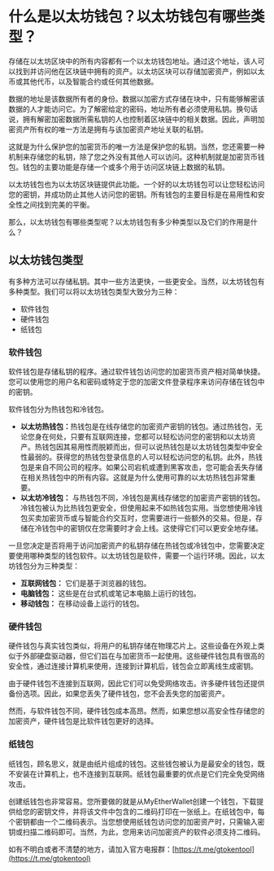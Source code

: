 # 什么是以太坊钱包？以太坊钱包有哪些类型？

存储在以太坊区块中的所有内容都有一个以太坊钱包地址。通过这个地址，该人可以找到并访问他在区块链中拥有的资产。以太坊区块可以存储加密资产，例如以太币或其他代币，以及智能合约或任何其他数据。

数据的地址是该数据所有者的身份。数据以加密方式存储在块中，只有能够解密该数据的人才能访问它。为了解密给定的密码，地址所有者必须使用私钥。换句话说，拥有解密加密数据所需私钥的人也控制着区块链中的相关数据。因此，声明加密资产所有权的唯一方法是拥有与该加密资产地址关联的私钥。

这就是为什么保护您的加密货币的唯一方法是保护您的私钥。当然，您还需要一种机制来存储您的私钥，除了您之外没有其他人可以访问。这种机制就是加密货币钱包。钱包的主要功能是存储一个或多个用于访问区块链上数据的私钥。

以太坊钱包也为以太坊区块链提供此功能。一个好的以太坊钱包可以让您轻松访问您的密钥，并成功防止其他人访问您的密钥。所有钱包的主要目标是在易用性和安全性之间找到完美的平衡。

那么，以太坊钱包有哪些类型呢？以太坊钱包有多少种类型以及它们的作用是什么？

## 以太坊钱包类型

有多种方法可以存储私钥。其中一些方法更快，一些更安全。当然，以太坊钱包有多种类型。我们可以将以太坊钱包类型大致分为三种：

* 软件钱包
* 硬件钱包
* 纸钱包

### 软件钱包

软件钱包是存储私钥的程序。通过软件钱包访问您的加密货币资产相对简单快捷。您可以使用您的用户名和密码或特定于您的加密文件登录程序来访问存储在钱包中的密钥。

软件钱包分为热钱包和冷钱包。

* **以太坊热钱包：**&#x70ED;钱包是在线存储您的加密资产密钥的钱包。通过热钱包，无论您身在何处，只要有互联网连接，您都可以轻松访问您的密钥和以太坊资产。热钱包因其易用性而脱颖而出，但可以说热钱包是以太坊钱包类型中安全性最弱的。获得您的热钱包登录信息的人可以轻松访问您的私钥。此外，热钱包是来自不同公司的程序。如果公司宕机或遭到黑客攻击，您可能会丢失存储在相关热钱包中的所有内容。这就是为什么使用可靠的以太坊热钱包非常重要。
* **以太坊冷钱包：** 与热钱包不同，冷钱包是离线存储您的加密资产密钥的钱包。冷钱包被认为比热钱包更安全，但使用起来不如热钱包实用。当您想使用冷钱包买卖加密货币或与智能合约交互时，您需要进行一些额外的交易。但是，存储在冷钱包中的密钥仅在您需要时才会上线。这使得它们可以更安全地存储。

一旦您决定是否将用于访问加密资产的私钥存储在热钱包或冷钱包中，您需要决定要使用哪种类型的钱包软件。以太坊钱包是软件，需要一个运行环境。因此，以太坊钱包分为三种类型：

* **互联网钱包：** 它们是基于浏览器的钱包。
* **电脑钱包：** 这些是在台式机或笔记本电脑上运行的钱包。
* **移动钱包：** 在移动设备上运行的钱包。

### 硬件钱包

硬件钱包与真实钱包类似，将用户的私钥存储在物理芯片上。这些设备在外观上类似于外部硬盘驱动器，但它们旨在与加密货币一起使用。这些硬件钱包具有很高的安全性，通过连接计算机来使用，连接到计算机后，钱包会立即离线生成密钥。

由于硬件钱包不连接到互联网，因此它们可以免受网络攻击。许多硬件钱包还提供备份选项。因此，如果您丢失了硬件钱包，您不会丢失您的加密资产。

然而，与软件钱包不同，硬件钱包成本高昂。然而，如果您想以高安全性存储您的加密资产，硬件钱包是比软件钱包更好的选择。

### 纸钱包

纸钱包，顾名思义，就是由纸片组成的钱包。这些钱包被认为是最安全的钱包，既不安装在计算机上，也不连接到互联网。纸钱包最重要的优点是它们完全免受网络攻击。

创建纸钱包也非常容易。您所要做的就是从MyEtherWallet创建一个钱包，下载提供给您的密钥文件，并将该文件中包含的二维码打印在一张纸上。在纸钱包中，每个密钥都由一个二维码表示。当您想使用纸钱包访问您的加密资产时，只需输入密钥或扫描二维码即可。当然，为此，您用来访问加密资产的软件必须支持二维码。

如有不明白或者不清楚的地方，请加入官方电报群：[https://t.me/gtokentool](https://t.me/gtokentool)
